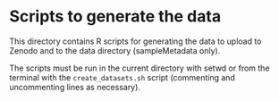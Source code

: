 # Scripts to generate the data

This directory contains R scripts for generating the data to upload to
Zenodo and to the data directory (sampleMetadata only).

The scripts must be run in the current directory with setwd or from the
terminal with the `create_datasets.sh` script (commenting and uncommenting
lines as necessary).
